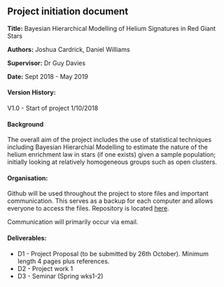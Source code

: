 ## Project initiation document

**Title:** Bayesian Hierarchical Modelling of Helium Signatures in Red Giant Stars

**Authors:** Joshua Cardrick, Daniel Williams

**Supervisor:** Dr Guy Davies

**Date:** Sept 2018 - May 2019

#### Version History:
V1.0 - Start of project 1/10/2018

#### Background
The overall aim of the project includes the use of statistical techniques including Bayesian Hierarchial Modelling to estimate the nature of the helium enrichment law in stars (if one exists) given a sample population; initially looking at relatively homogeneous groups such as open clusters.

#### Organisation:
Github will be used throughout the project to store files and important communication. This serves as a backup for each computer and allows everyone to access the files. Repository is located [here](https://www.github.com/daw538/y4project).

Communication will primarily occur via email.

#### Deliverables:
* D1 - Project Proposal (to be submitted by 26th October). Minimum length 4 pages plus references.
* D2 - Project work 1
* D3 - Seminar (Spring wks1-2)
